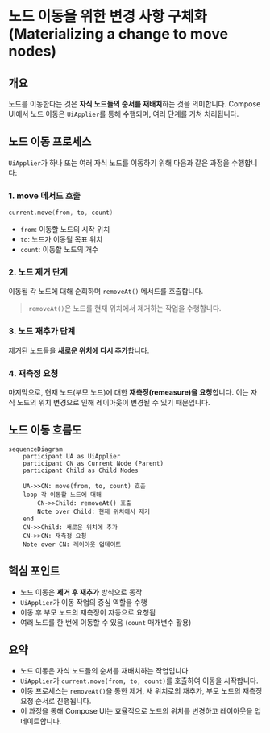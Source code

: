 # 노드 이동을 위한 변경 사항 구체화 (Materializing a change to move nodes)

## 개요

노드를 이동한다는 것은 **자식 노드들의 순서를 재배치**하는 것을 의미합니다. Compose UI에서 노드 이동은 `UiApplier`를 통해 수행되며, 여러 단계를 거쳐 처리됩니다.

## 노드 이동 프로세스

`UiApplier`가 하나 또는 여러 자식 노드를 이동하기 위해 다음과 같은 과정을 수행합니다:

### 1. move 메서드 호출

```kotlin
current.move(from, to, count)
```

- `from`: 이동할 노드의 시작 위치
- `to`: 노드가 이동될 목표 위치
- `count`: 이동할 노드의 개수

### 2. 노드 제거 단계

이동될 각 노드에 대해 순회하며 `removeAt()` 메서드를 호출합니다.

> `removeAt()`은 노드를 현재 위치에서 제거하는 작업을 수행합니다.

### 3. 노드 재추가 단계

제거된 노드들을 **새로운 위치에 다시 추가**합니다.

### 4. 재측정 요청

마지막으로, 현재 노드(부모 노드)에 대한 **재측정(remeasure)을 요청**합니다. 이는 자식 노드의 위치 변경으로 인해 레이아웃이 변경될 수 있기 때문입니다.

## 노드 이동 흐름도

```mermaid
sequenceDiagram
    participant UA as UiApplier
    participant CN as Current Node (Parent)
    participant Child as Child Nodes
    
    UA->>CN: move(from, to, count) 호출
    loop 각 이동할 노드에 대해
        CN->>Child: removeAt() 호출
        Note over Child: 현재 위치에서 제거
    end
    CN->>Child: 새로운 위치에 추가
    CN->>CN: 재측정 요청
    Note over CN: 레이아웃 업데이트
```

## 핵심 포인트

- 노드 이동은 **제거 후 재추가** 방식으로 동작
- `UiApplier`가 이동 작업의 중심 역할을 수행
- 이동 후 부모 노드의 재측정이 자동으로 요청됨
- 여러 노드를 한 번에 이동할 수 있음 (`count` 매개변수 활용)

## 요약

- 노드 이동은 자식 노드들의 순서를 재배치하는 작업입니다.
- `UiApplier`가 `current.move(from, to, count)`를 호출하여 이동을 시작합니다.
- 이동 프로세스는 `removeAt()`을 통한 제거, 새 위치로의 재추가, 부모 노드의 재측정 요청 순서로 진행됩니다.
- 이 과정을 통해 Compose UI는 효율적으로 노드의 위치를 변경하고 레이아웃을 업데이트합니다.
